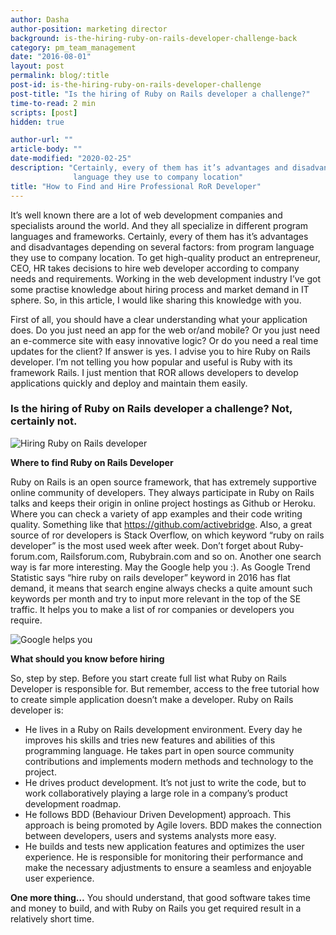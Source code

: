 ```yaml
---
author: Dasha
author-position: marketing director
background: is-the-hiring-ruby-on-rails-developer-challenge-back
category: pm_team_management
date: "2016-08-01"
layout: post
permalink: blog/:title
post-id: is-the-hiring-ruby-on-rails-developer-challenge
post-title: "Is the hiring of Ruby on Rails developer a challenge?"
time-to-read: 2 min
scripts: [post]
hidden: true

author-url: ""
article-body: ""
date-modified: "2020-02-25"
description: "Certainly, every of them has it’s advantages and disadvantages depending on several factors: from program
              language they use to company location"
title: "How to Find and Hire Professional RoR Developer"
---
```


It’s well known there are a lot of web development companies and specialists around the world. And they all specialize in different program languages and frameworks. Certainly, every of them has it’s advantages and disadvantages depending on several factors: from program language they use to company location. To get high-quality product an entrepreneur, CEO, HR takes decisions to hire web developer according to company needs and requirements.
Working in the web development industry I’ve got some practise knowledge about hiring process and market demand in IT sphere. So, in this article, I would like sharing this knowledge with you.

First of all, you should have a clear understanding what your application does. Do you just need an app for the web or/and mobile? Or you just need an e-commerce site with easy innovative logic? Or do you need a real time updates for the client?
If answer is yes. I advise you to hire Ruby on Rails developer. I’m not telling you how popular and useful is Ruby with its framework Rails. I just mention that ROR allows developers to develop applications quickly and deploy and maintain them easily.

### Is the hiring of Ruby on Rails developer a challenge? Not, certainly not.

![Hiring Ruby on Rails developer](https://i.imgur.com/TY7uiTJ.gif)

**Where to find Ruby on Rails Developer**

Ruby on Rails is an open source framework, that has extremely supportive online community of developers. They always participate in Ruby on Rails talks and keeps their origin in online project hostings as Github or Heroku. Where you can check a variety of app examples and their code writing quality. Something like that https://github.com/activebridge. Also, a great source of ror developers is Stack Overflow, on which keyword “ruby on rails developer” is the most used week after week. Don’t forget about Ruby-forum.com, Railsforum.com, Rubybrain.com and so on.
Another one search way is far more interesting. May the Google help you :). As Google Trend Statistic says “hire ruby on rails developer” keyword in 2016 has flat demand, it means that search engine always checks a quite amount such keywords per month and try to input more relevant in the top of the SE traffic. It helps you to make a list of ror companies or developers you require.

![Google helps you](https://i.imgur.com/FpHJaLq.jpg)

**What should you know before hiring**

So, step by step. Before you start create full list what Ruby on Rails Developer is responsible for. But remember, access to the free tutorial how to create simple application doesn’t make a developer. Ruby on Rails developer is:
* He lives in a Ruby on Rails development environment. Every day he improves his skills and tries new features and abilities of this programming language. He takes part in open source community contributions and implements modern methods and technology to the project.
* He drives product development. It’s not just to write the code, but to work collaboratively playing a large role in a company’s product development roadmap.
* He follows BDD (Behaviour Driven Development) approach. This approach is being promoted by Agile lovers. BDD makes the connection between developers, users and systems analysts more easy. 
* He builds and tests new application features and optimizes the user experience. He is responsible for monitoring their performance and make the necessary adjustments to ensure a seamless and enjoyable user experience.

**One more thing…**
You should understand, that good software takes time and money to build, and with Ruby on Rails you get required result in a relatively short time.
